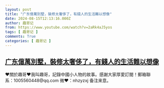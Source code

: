 ```yaml
---
layout: post
title: "广东億萬別墅，裝修太奢侈了，有錢人的生活難以想像"
date: 2024-08-15T12:13:16.000Z
author: 趣哥记
from: https://www.youtube.com/watch?v=2aRk4aJ5yos
tags: [ 趣哥记 ]
comments: True
categories: [ 趣哥记 ]
---
```

<!--1723723996000-->
[广东億萬別墅，裝修太奢侈了，有錢人的生活難以想像](https://www.youtube.com/watch?v=2aRk4aJ5yos)
------

<div>
♥關於趣哥♥我叫趣哥，記錄中國小人物的故事。感謝大家厚愛訂閱！郵箱聯系：1005560448@qq.com 微❤：nhzyzxj 备注来意。
</div>
